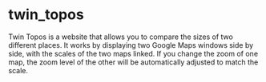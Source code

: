 # twin_topos

Twin Topos is a website that allows you to compare the sizes of two different places. It works by displaying two Google Maps windows side by side, with the scales of the two maps linked. If you change the zoom of one map, the zoom level of the other will be automatically adjusted to match the scale. 
